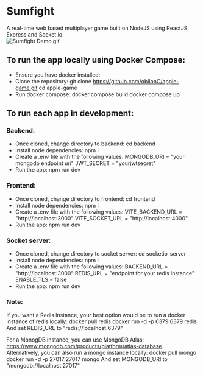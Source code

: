 # Sumfight

A real-time web based multiplayer game built on NodeJS using ReactJS, Express and Socket.io.  
![Sumfight Demo gif](/assets/sumfight.gif)  

## To run the app locally using Docker Compose:
- Ensure you have docker installed: 
- Clone the repository:
    git clone https://github.com/oblionC/apple-game.git
    cd apple-game
- Run docker compose:
    docker compose build
    docker compose up

## To run each app in development:

### Backend:
- Once cloned, change directory to backend:
    cd backend
- Install node dependencies:
    npm i
- Create a .env file with the following values:
    MONGODB_URI = "your mongodb endpoint uri"
    JWT_SECRET = "yourjwtsecret"
- Run the app:
    npm run dev

### Frontend:
- Once cloned, change directory to frontend:
    cd frontend 
- Install node dependencies:
    npm i
- Create a .env file with the following values:
    VITE_BACKEND_URL = "http://localhost:3000"
    VITE_SOCKET_URL = "http://localhost:4000"
- Run the app:
    npm run dev

### Socket server:
- Once cloned, change directory to socket server:
    cd socketio_server 
- Install node dependencies:
    npm i
- Create a .env file with the following values:
    BACKEND_URL = "http://localhost:3000"
    REDIS_URL = "endpoint for your redis instance"
    ENABLE_TLS = false
- Run the app:
    npm run dev

### Note: 
If you want a Redis instance, your best option would be to run a docker instance of redis locally:
    docker pull redis
    docker run -d -p 6379:6379 redis 
And set REDIS_URL to "redis://localhost:6379"   

For a MonogDB instance, you can use MongoDB Atlas: https://www.mongodb.com/products/platform/atlas-database.  
Alternatively, you can also run a mongo instance locally:
    docker pull mongo
    docker run -d -p 27017:27017 mongo
And set MONGODB_URI to "mongodb://localhost:27017"


